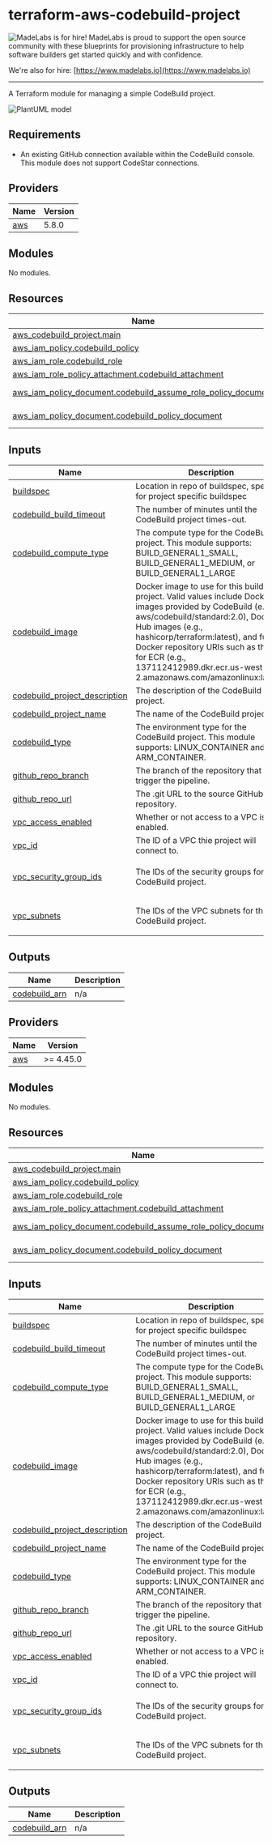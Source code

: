 # terraform-aws-codebuild-project

<!-- BEGIN MadeLabs Header -->
![MadeLabs is for hire!](https://d2xqy67kmqxrk1.cloudfront.net/horizontal_logo_white.png)
MadeLabs is proud to support the open source community with these blueprints for provisioning infrastructure to help software builders get started quickly and with confidence. 

We're also for hire: [https://www.madelabs.io](https://www.madelabs.io)

<!-- END MadeLabs Header -->
---

A Terraform module for managing a simple CodeBuild project.

![PlantUML model](http://www.plantuml.com/plantuml/proxy?cache=no&src=https://raw.githubusercontent.com/madelabs/terraform-aws-codebuild-project/main/docs/diagram.puml)

## Requirements

- An existing GitHub connection available within the CodeBuild console.  This module does not support CodeStar connections.

## Providers

| Name | Version |
|------|---------|
| <a name="provider_aws"></a> [aws](#provider\_aws) | 5.8.0 |

## Modules

No modules.

## Resources

| Name | Type |
|------|------|
| [aws_codebuild_project.main](https://registry.terraform.io/providers/hashicorp/aws/latest/docs/resources/codebuild_project) | resource |
| [aws_iam_policy.codebuild_policy](https://registry.terraform.io/providers/hashicorp/aws/latest/docs/resources/iam_policy) | resource |
| [aws_iam_role.codebuild_role](https://registry.terraform.io/providers/hashicorp/aws/latest/docs/resources/iam_role) | resource |
| [aws_iam_role_policy_attachment.codebuild_attachment](https://registry.terraform.io/providers/hashicorp/aws/latest/docs/resources/iam_role_policy_attachment) | resource |
| [aws_iam_policy_document.codebuild_assume_role_policy_document](https://registry.terraform.io/providers/hashicorp/aws/latest/docs/data-sources/iam_policy_document) | data source |
| [aws_iam_policy_document.codebuild_policy_document](https://registry.terraform.io/providers/hashicorp/aws/latest/docs/data-sources/iam_policy_document) | data source |

## Inputs

| Name | Description | Type | Default | Required |
|------|-------------|------|---------|:--------:|
| <a name="input_buildspec"></a> [buildspec](#input\_buildspec) | Location in repo of buildspec, specifiy for project specific buildspec | `string` | n/a | yes |
| <a name="input_codebuild_build_timeout"></a> [codebuild\_build\_timeout](#input\_codebuild\_build\_timeout) | The number of minutes until the CodeBuild project times-out. | `number` | `5` | no |
| <a name="input_codebuild_compute_type"></a> [codebuild\_compute\_type](#input\_codebuild\_compute\_type) | The compute type for the CodeBuild project.  This module supports: BUILD\_GENERAL1\_SMALL, BUILD\_GENERAL1\_MEDIUM, or BUILD\_GENERAL1\_LARGE | `string` | `"BUILD_GENERAL1_SMALL"` | no |
| <a name="input_codebuild_image"></a> [codebuild\_image](#input\_codebuild\_image) | Docker image to use for this build project. Valid values include Docker images provided by CodeBuild (e.g aws/codebuild/standard:2.0), Docker Hub images (e.g., hashicorp/terraform:latest), and full Docker repository URIs such as those for ECR (e.g., 137112412989.dkr.ecr.us-west-2.amazonaws.com/amazonlinux:latest). | `string` | `"aws/codebuild/standard:6.0"` | no |
| <a name="input_codebuild_project_description"></a> [codebuild\_project\_description](#input\_codebuild\_project\_description) | The description of the CodeBuild project. | `string` | n/a | yes |
| <a name="input_codebuild_project_name"></a> [codebuild\_project\_name](#input\_codebuild\_project\_name) | The name of the CodeBuild project. | `string` | n/a | yes |
| <a name="input_codebuild_type"></a> [codebuild\_type](#input\_codebuild\_type) | The environment type for the CodeBuild project.  This module supports: LINUX\_CONTAINER and ARM\_CONTAINER. | `string` | `"LINUX_CONTAINER"` | no |
| <a name="input_github_repo_branch"></a> [github\_repo\_branch](#input\_github\_repo\_branch) | The branch of the repository that will trigger the pipeline. | `string` | n/a | yes |
| <a name="input_github_repo_url"></a> [github\_repo\_url](#input\_github\_repo\_url) | The .git URL to the source GitHub repository. | `string` | n/a | yes |
| <a name="input_vpc_access_enabled"></a> [vpc\_access\_enabled](#input\_vpc\_access\_enabled) | Whether or not access to a VPC is enabled. | `bool` | `false` | no |
| <a name="input_vpc_id"></a> [vpc\_id](#input\_vpc\_id) | The ID of a VPC thie project will connect to. | `string` | `""` | no |
| <a name="input_vpc_security_group_ids"></a> [vpc\_security\_group\_ids](#input\_vpc\_security\_group\_ids) | The IDs of the security groups for the CodeBuild project. | `list(string)` | <pre>[<br>  ""<br>]</pre> | no |
| <a name="input_vpc_subnets"></a> [vpc\_subnets](#input\_vpc\_subnets) | The IDs of the VPC subnets for the CodeBuild project. | `list(string)` | <pre>[<br>  ""<br>]</pre> | no |

## Outputs

| Name | Description |
|------|-------------|
| <a name="output_codebuild_arn"></a> [codebuild\_arn](#output\_codebuild\_arn) | n/a |

<!-- BEGIN_TF_DOCS -->
## Providers

| Name | Version |
|------|---------|
| <a name="provider_aws"></a> [aws](#provider\_aws) | >= 4.45.0 |

## Modules

No modules.

## Resources

| Name | Type |
|------|------|
| [aws_codebuild_project.main](https://registry.terraform.io/providers/hashicorp/aws/latest/docs/resources/codebuild_project) | resource |
| [aws_iam_policy.codebuild_policy](https://registry.terraform.io/providers/hashicorp/aws/latest/docs/resources/iam_policy) | resource |
| [aws_iam_role.codebuild_role](https://registry.terraform.io/providers/hashicorp/aws/latest/docs/resources/iam_role) | resource |
| [aws_iam_role_policy_attachment.codebuild_attachment](https://registry.terraform.io/providers/hashicorp/aws/latest/docs/resources/iam_role_policy_attachment) | resource |
| [aws_iam_policy_document.codebuild_assume_role_policy_document](https://registry.terraform.io/providers/hashicorp/aws/latest/docs/data-sources/iam_policy_document) | data source |
| [aws_iam_policy_document.codebuild_policy_document](https://registry.terraform.io/providers/hashicorp/aws/latest/docs/data-sources/iam_policy_document) | data source |

## Inputs

| Name | Description | Type | Default | Required |
|------|-------------|------|---------|:--------:|
| <a name="input_buildspec"></a> [buildspec](#input\_buildspec) | Location in repo of buildspec, specifiy for project specific buildspec | `string` | n/a | yes |
| <a name="input_codebuild_build_timeout"></a> [codebuild\_build\_timeout](#input\_codebuild\_build\_timeout) | The number of minutes until the CodeBuild project times-out. | `number` | `5` | no |
| <a name="input_codebuild_compute_type"></a> [codebuild\_compute\_type](#input\_codebuild\_compute\_type) | The compute type for the CodeBuild project.  This module supports: BUILD\_GENERAL1\_SMALL, BUILD\_GENERAL1\_MEDIUM, or BUILD\_GENERAL1\_LARGE | `string` | `"BUILD_GENERAL1_SMALL"` | no |
| <a name="input_codebuild_image"></a> [codebuild\_image](#input\_codebuild\_image) | Docker image to use for this build project. Valid values include Docker images provided by CodeBuild (e.g aws/codebuild/standard:2.0), Docker Hub images (e.g., hashicorp/terraform:latest), and full Docker repository URIs such as those for ECR (e.g., 137112412989.dkr.ecr.us-west-2.amazonaws.com/amazonlinux:latest). | `string` | `"aws/codebuild/standard:6.0"` | no |
| <a name="input_codebuild_project_description"></a> [codebuild\_project\_description](#input\_codebuild\_project\_description) | The description of the CodeBuild project. | `string` | n/a | yes |
| <a name="input_codebuild_project_name"></a> [codebuild\_project\_name](#input\_codebuild\_project\_name) | The name of the CodeBuild project. | `string` | n/a | yes |
| <a name="input_codebuild_type"></a> [codebuild\_type](#input\_codebuild\_type) | The environment type for the CodeBuild project.  This module supports: LINUX\_CONTAINER and ARM\_CONTAINER. | `string` | `"LINUX_CONTAINER"` | no |
| <a name="input_github_repo_branch"></a> [github\_repo\_branch](#input\_github\_repo\_branch) | The branch of the repository that will trigger the pipeline. | `string` | n/a | yes |
| <a name="input_github_repo_url"></a> [github\_repo\_url](#input\_github\_repo\_url) | The .git URL to the source GitHub repository. | `string` | n/a | yes |
| <a name="input_vpc_access_enabled"></a> [vpc\_access\_enabled](#input\_vpc\_access\_enabled) | Whether or not access to a VPC is enabled. | `bool` | `false` | no |
| <a name="input_vpc_id"></a> [vpc\_id](#input\_vpc\_id) | The ID of a VPC thie project will connect to. | `string` | `""` | no |
| <a name="input_vpc_security_group_ids"></a> [vpc\_security\_group\_ids](#input\_vpc\_security\_group\_ids) | The IDs of the security groups for the CodeBuild project. | `list(string)` | <pre>[<br>  ""<br>]</pre> | no |
| <a name="input_vpc_subnets"></a> [vpc\_subnets](#input\_vpc\_subnets) | The IDs of the VPC subnets for the CodeBuild project. | `list(string)` | <pre>[<br>  ""<br>]</pre> | no |

## Outputs

| Name | Description |
|------|-------------|
| <a name="output_codebuild_arn"></a> [codebuild\_arn](#output\_codebuild\_arn) | n/a |
<!-- END_TF_DOCS -->